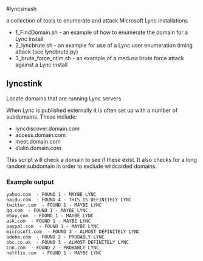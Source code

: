 #lyncsmash

a collection of tools to enumerate and attack Microsoft Lync installations

 * 1_FindDomain.sh  - an example of how to enumerate the domain for a Lync install
 * 2_lyncbrute.sh - an example for use of a Lync user enumeration timing attack (see lyncbrute.py)
 * 3_brute_force_ntlm.sh - an example of a medusa brute force attack against a Lync install



## lyncstink
Locate domains that are running Lync servers


When Lync is published externally it is often set up with a number of subdomains. These include:

 * lyncdiscover.domain.com
 * access.domain.com
 * meet.domain.com
 * dialin.domain.com


This script will check a domain to see if these exist. It also checks for a long random 
subdomain in order to exclude wildcarded domains.


### Example output

```
yahoo.com  - FOUND 1 - MAYBE LYNC
baidu.com  - FOUND 4 - THIS IS DEFINITELY LYNC
twitter.com  - FOUND 1 - MAYBE LYNC
qq.com  - FOUND 1 - MAYBE LYNC
ebay.com  - FOUND 1 - MAYBE LYNC
ask.com  - FOUND 1 - MAYBE LYNC
paypal.com  - FOUND 1 - MAYBE LYNC
microsoft.com  - FOUND 3 - ALMOST DEFINITELY LYNC
adobe.com  - FOUND 2 - PROBABLY LYNC
bbc.co.uk  - FOUND 3 - ALMOST DEFINITELY LYNC
cnn.com  - FOUND 2 - PROBABLY LYNC
netflix.com  - FOUND 1 - MAYBE LYNC
```
